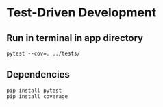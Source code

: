 # Test-Driven Development

## Run in terminal in app directory
```
pytest --cov=. ../tests/
```

## Dependencies
```
pip install pytest
pip install coverage
```
